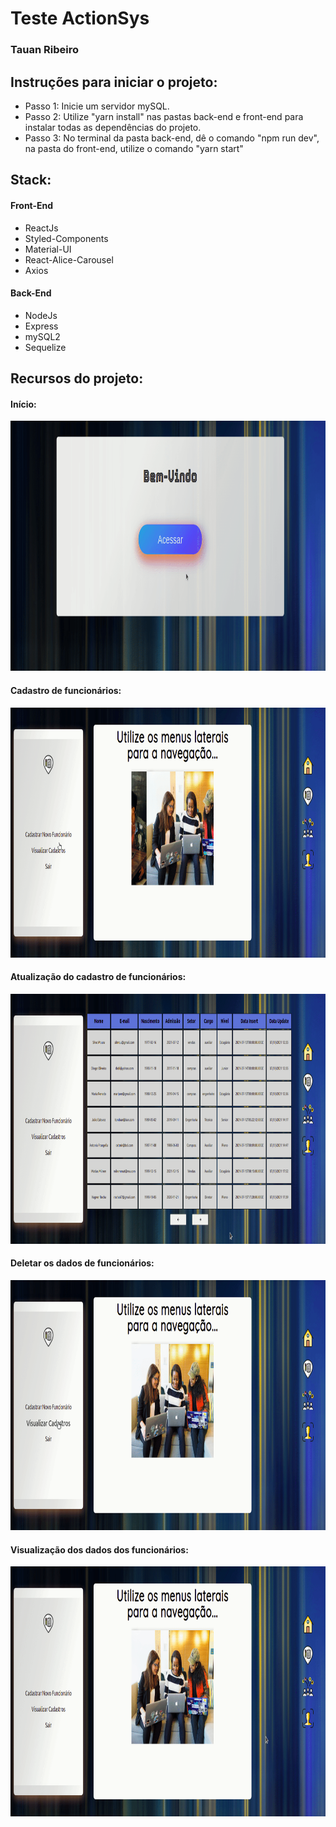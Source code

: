 # Teste ActionSys
### Tauan Ribeiro

## Instruções para iniciar o projeto:

<ul>
  <li>Passo 1: Inicie um servidor mySQL.
    <li>Passo 2: Utilize "yarn install" nas pastas back-end e front-end para instalar todas as dependências do projeto.
      <li>Passo 3: No terminal da pasta back-end, dê o comando "npm run dev", na pasta do front-end, utilize o comando "yarn start"
          </ul>

## Stack:
#### Front-End
<ul>
  <li>ReactJs
    <li>Styled-Components
      <li>Material-UI
      <li>React-Alice-Carousel
      <li>Axios
          </ul>
          
#### Back-End
<ul>
  <li>NodeJs
    <li>Express
      <li>mySQL2
      <li>Sequelize
          </ul>          
          
## Recursos do projeto: 

#### Início: <br/>
<img src="https://github.com/TauDuque/teste-full/blob/main/inicio_ac.gif" height="400px" width="650"/><br/>

#### Cadastro de funcionários: <br/>
<img src="https://github.com/TauDuque/teste-full/blob/main/cadastro_ac.gif" height="400px" width="650"/><br/>

#### Atualização do cadastro de funcionários: <br/>
<img src="https://github.com/TauDuque/teste-full/blob/main/update_ac.gif" height="400px" width="650"/><br/>

#### Deletar os dados de funcionários: <br/>
<img src="https://github.com/TauDuque/teste-full/blob/main/delete_ac.gif" height="400px" width="650"/><br/>

#### Visualização dos dados dos funcionários: <br/>
<img src="https://github.com/TauDuque/teste-full/blob/main/tables_ac.gif" height="400px" width="650"/><br/>
